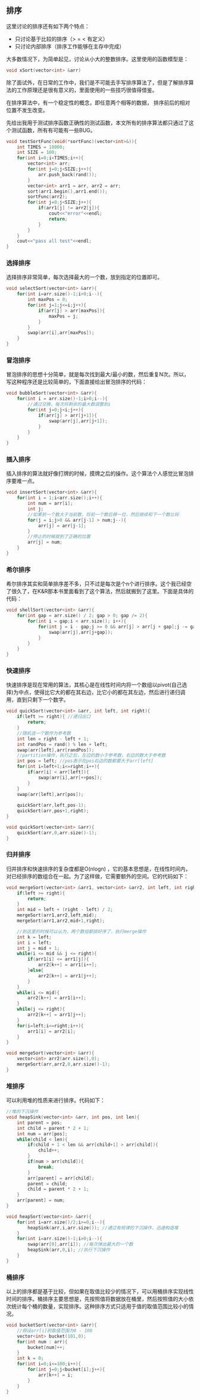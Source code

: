 ## 排序

这里讨论的排序还有如下两个特点：
- 只讨论基于比较的排序（> = < 有定义）
- 只讨论内部排序（排序工作能够在主存中完成） 

大多数情况下，为简单起见，讨论从小大的整数排序。这里使用的函数模型是：

```cpp
void xSort(vector<int> &arr)
```

除了面试外，在日常的工作中，我们是不可能去手写排序算法了，但是了解排序算法的工作原理还是很有意义的，里面使用的一些技巧很值得借鉴。

在排序算法中，有一个稳定性的概念，即任意两个相等的数据， 排序前后的相对位置不发生改变。

先给出我用于测试排序函数正确性的测试函数，本文所有的排序算法都只通过了这个测试函数，所有有可能有一些BUG。

```cpp
void testSortFunc(void(*sortFunc)(vector<int>&)){
    int TIMES = 10000;
    int SIZE = 100;
    for(int i=0;i<TIMES;i++){
        vector<int> arr;
        for(int j=0;j<SIZE;j++){
            arr.push_back(rand());
        }
        vector<int> arr1 = arr, arr2 = arr;
        sort(arr1.begin(),arr1.end());
        sortFunc(arr2);
        for(int j=0;j<SIZE;j++){
            if(arr1[j] != arr2[j]){
                cout<<"error"<<endl;
                return;
            }
        }
    }
    cout<<"pass all test"<<endl;
}
```
### 选择排序
选择排序非常简单，每次选择最大的一个数，放到指定的位置即可。

```cpp
void selectSort(vector<int> &arr){
    for(int i=arr.size()-1;i>0;i--){
        int maxPos = 0;
        for(int j=1;j<=i;j++){
            if(arr[j] > arr[maxPos]){
                maxPos = j;
            }
        }
        swap(arr[i],arr[maxPos]);
    }
}
```

### 冒泡排序
冒泡排序的思想十分简单，就是每次找到最大/最小的数，然后重复N次。所以，写这种程序还是比较简单的，下面直接给出冒泡排序的代码：

```cpp
void bubbleSort(vector<int> &arr){
    for(int i = arr.size()-1;i>0;i--){
        //通过交换，每次将剩余的最大数调整到i
        for(int j=0;j<i;j++){
            if(arr[j] > arr[j+1]){
                swap(arr[j],arr[j+1]);
            }
        }
    }
}
```

### 插入排序
插入排序的算法就好像打牌的时候，摸牌之后的操作。这个算法个人感觉比冒泡排序要难一点。

```cpp
void insertSort(vector<int> &arr){
    for(int i = 1;i<arr.size();i++){
        int num = arr[i];
        int j;
        //如果前一个数大于当前数，将前一个数后移一位，然后继续和下一个数比较
        for(j = i;j>0 && arr[j-1] > num;j--){
            arr[j] = arr[j-1];
        }
        //停止的时候就到了正确的位置
        arr[j] = num;
    }
}
```

### 希尔排序
希尔排序其实和简单排序差不多，只不过是每次是个n个进行排序。这个我已经空了很久了，在K&R那本书里面看到了这个算法，然后就搬到了这里。下面是具体的代码：

```cpp
void shellSort(vector<int> &arr){
    for(int gap = arr.size() / 2; gap > 0; gap /= 2){
        for(int i = gap;i < arr.size(); i++){
            for(int j = i - gap;j >= 0 && arr[j] > arr[j + gap];j -= gap){
                swap(arr[j],arr[j+gap]);
            }
        }
    }
}
```

### 快速排序

快速排序是现在常用的算法，其核心是在线性时间内将一个数组以pivot(自己选择)为中点，使得比它大的都在其右边，比它小的都在其左边，然后进行递归调用，直到只剩下一个数字。

```cpp
void quickSort(vector<int> &arr, int left, int right){
    if(left >= right){ //递归出口
        return;
    }
    //随机选一个数作为参考数
    int len = right - left + 1;
    int randPos = rand() % len + left;
    swap(arr[left],arr[randPos]);
    //partition操作，执行之后，左边的数小于参考数，右边的数大于参考数
    int pos = left; //pos表示在pos右边的数都要大于arr[left]
    for(int i=left+1;i<=right;i++){
        if(arr[i] < arr[left]){
            swap(arr[i],arr[++pos]);
        }
    } 
    swap(arr[left],arr[pos]);
    
    quickSort(arr,left,pos-1);
    quickSort(arr,pos+1,right);
}

void quickSort(vector<int> &arr){
    quickSort(arr,0,arr.size()-1);
}
```

### 归并排序

归并排序和快速排序的复杂度都是O(nlogn)  ，它的基本思想是，在线性时间内，对已经排序的数组合在一起。为了这样做，它需要额外的空间。它的代码如下：

```cpp
void mergeSort(vector<int> &arr1, vector<int> &arr2, int left, int right){
    if(left >= right){
        return;
    }
    int mid = left + (right - left) / 2;
    mergeSort(arr1,arr2,left,mid);
    mergeSort(arr1,arr2,mid+1,right);

    //到这里的时候可以认为，两个数组都排好序了，执行merge操作
    int k = left;
    int i = left;
    int j = mid + 1;
    while(i <= mid && j <= right){
        if(arr1[i] <= arr1[j]){
            arr2[k++] = arr1[i++];
        }else{
            arr2[k++] = arr1[j++];
        }
    }
    while(i <= mid){
        arr2[k++] = arr1[i++];
    }
    while(j <= right){
        arr2[k++] = arr1[j++];
    }
    for(i=left;i<=right;i++){
        arr1[i] = arr2[i];
    }
}

void mergeSort(vector<int> &arr){
    vector<int> arr2(arr.size(),0);
    mergeSort(arr,arr2,0,arr.size()-1);
}
```

### 堆排序

可以利用堆的性质来进行排序。代码如下：

```cpp
//堆的下沉操作
void heapSink(vector<int> &arr, int pos, int len){
    int parent = pos;
    int child = parent * 2 + 1;
    int num = arr[pos];
    while(child < len){
        if(child + 1 < len && arr[child+1] > arr[child]){
            child++;
        }
        if(num > arr[child]){
            break;
        }
        arr[parent] = arr[child];
        parent = child;
        child = parent * 2 + 1;
    }
    arr[parent] = num;
}

void heapSort(vector<int> &arr){
    for(int i=arr.size()/2;i>=0;i--){
        heapSink(arr,i,arr.size()); //通过有规律的下沉操作，迅速构造堆
    }
    for(int i=arr.size()-1;i>0;i--){
        swap(arr[0],arr[i]); //每次弹出最大的一个数
        heapSink(arr,0,i); //执行下沉操作
    }
}
```

### 桶排序

以上的排序都是基于比较，但如果在取值比较少的情况下，可以用桶排序实现线性时间的排序。桶排序主要思想是，先按照值将数据放在桶里，然后按照值的大小依次统计每个桶的数量，实现排序。这种排序方式只适用于值的取值范围比较小的情况。

```cpp
void bucketSort(vector<int> &arr){
    //假设arr[i]的取值范围为0 - 100
    vector<int> bucket(101,0);
    for(int num : arr){
        bucket[num]++;
    }
    int k = 0;
    for(int i=0;i<=100;i++){
        for(int j=0;j<bucket[i];j++){
            arr[k++] = i;
        }
    }
}
```